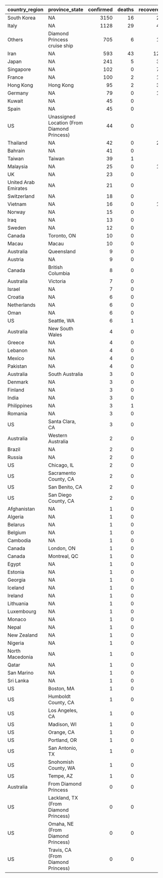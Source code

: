 

|country_region       |province_state                              | confirmed| deaths| recovered| confirmed_pct| death_rate| recovery_rate|
|:--------------------|:-------------------------------------------|---------:|------:|---------:|-------------:|----------:|-------------:|
|South Korea          |NA                                          |      3150|     16|        27|          3.66|       0.51|          0.86|
|Italy                |NA                                          |      1128|     29|        46|          1.31|       2.57|          4.08|
|Others               |Diamond Princess cruise ship                |       705|      6|        10|          0.82|       0.85|          1.42|
|Iran                 |NA                                          |       593|     43|       123|          0.69|       7.25|         20.74|
|Japan                |NA                                          |       241|      5|        32|          0.28|       2.07|         13.28|
|Singapore            |NA                                          |       102|      0|        72|          0.12|       0.00|         70.59|
|France               |NA                                          |       100|      2|        12|          0.12|       2.00|         12.00|
|Hong Kong            |Hong Kong                                   |        95|      2|        33|          0.11|       2.11|         34.74|
|Germany              |NA                                          |        79|      0|        16|          0.09|       0.00|         20.25|
|Kuwait               |NA                                          |        45|      0|         0|          0.05|       0.00|          0.00|
|Spain                |NA                                          |        45|      0|         2|          0.05|       0.00|          4.44|
|US                   |Unassigned Location (From Diamond Princess) |        44|      0|         0|          0.05|       0.00|          0.00|
|Thailand             |NA                                          |        42|      0|        28|          0.05|       0.00|         66.67|
|Bahrain              |NA                                          |        41|      0|         0|          0.05|       0.00|          0.00|
|Taiwan               |Taiwan                                      |        39|      1|         9|          0.05|       2.56|         23.08|
|Malaysia             |NA                                          |        25|      0|        18|          0.03|       0.00|         72.00|
|UK                   |NA                                          |        23|      0|         8|          0.03|       0.00|         34.78|
|United Arab Emirates |NA                                          |        21|      0|         5|          0.02|       0.00|         23.81|
|Switzerland          |NA                                          |        18|      0|         0|          0.02|       0.00|          0.00|
|Vietnam              |NA                                          |        16|      0|        16|          0.02|       0.00|        100.00|
|Norway               |NA                                          |        15|      0|         0|          0.02|       0.00|          0.00|
|Iraq                 |NA                                          |        13|      0|         0|          0.02|       0.00|          0.00|
|Sweden               |NA                                          |        12|      0|         0|          0.01|       0.00|          0.00|
|Canada               |Toronto, ON                                 |        10|      0|         2|          0.01|       0.00|         20.00|
|Macau                |Macau                                       |        10|      0|         8|          0.01|       0.00|         80.00|
|Australia            |Queensland                                  |         9|      0|         1|          0.01|       0.00|         11.11|
|Austria              |NA                                          |         9|      0|         0|          0.01|       0.00|          0.00|
|Canada               |British Columbia                            |         8|      0|         3|          0.01|       0.00|         37.50|
|Australia            |Victoria                                    |         7|      0|         4|          0.01|       0.00|         57.14|
|Israel               |NA                                          |         7|      0|         1|          0.01|       0.00|         14.29|
|Croatia              |NA                                          |         6|      0|         0|          0.01|       0.00|          0.00|
|Netherlands          |NA                                          |         6|      0|         0|          0.01|       0.00|          0.00|
|Oman                 |NA                                          |         6|      0|         1|          0.01|       0.00|         16.67|
|US                   |Seattle, WA                                 |         6|      1|         1|          0.01|      16.67|         16.67|
|Australia            |New South Wales                             |         4|      0|         4|          0.00|       0.00|        100.00|
|Greece               |NA                                          |         4|      0|         0|          0.00|       0.00|          0.00|
|Lebanon              |NA                                          |         4|      0|         0|          0.00|       0.00|          0.00|
|Mexico               |NA                                          |         4|      0|         0|          0.00|       0.00|          0.00|
|Pakistan             |NA                                          |         4|      0|         0|          0.00|       0.00|          0.00|
|Australia            |South Australia                             |         3|      0|         2|          0.00|       0.00|         66.67|
|Denmark              |NA                                          |         3|      0|         0|          0.00|       0.00|          0.00|
|Finland              |NA                                          |         3|      0|         1|          0.00|       0.00|         33.33|
|India                |NA                                          |         3|      0|         3|          0.00|       0.00|        100.00|
|Philippines          |NA                                          |         3|      1|         1|          0.00|      33.33|         33.33|
|Romania              |NA                                          |         3|      0|         0|          0.00|       0.00|          0.00|
|US                   |Santa Clara, CA                             |         3|      0|         1|          0.00|       0.00|         33.33|
|Australia            |Western Australia                           |         2|      0|         0|          0.00|       0.00|          0.00|
|Brazil               |NA                                          |         2|      0|         0|          0.00|       0.00|          0.00|
|Russia               |NA                                          |         2|      0|         2|          0.00|       0.00|        100.00|
|US                   |Chicago, IL                                 |         2|      0|         2|          0.00|       0.00|        100.00|
|US                   |Sacramento County, CA                       |         2|      0|         0|          0.00|       0.00|          0.00|
|US                   |San Benito, CA                              |         2|      0|         0|          0.00|       0.00|          0.00|
|US                   |San Diego County, CA                        |         2|      0|         1|          0.00|       0.00|         50.00|
|Afghanistan          |NA                                          |         1|      0|         0|          0.00|       0.00|          0.00|
|Algeria              |NA                                          |         1|      0|         0|          0.00|       0.00|          0.00|
|Belarus              |NA                                          |         1|      0|         0|          0.00|       0.00|          0.00|
|Belgium              |NA                                          |         1|      0|         1|          0.00|       0.00|        100.00|
|Cambodia             |NA                                          |         1|      0|         1|          0.00|       0.00|        100.00|
|Canada               |London, ON                                  |         1|      0|         1|          0.00|       0.00|        100.00|
|Canada               |Montreal, QC                                |         1|      0|         0|          0.00|       0.00|          0.00|
|Egypt                |NA                                          |         1|      0|         1|          0.00|       0.00|        100.00|
|Estonia              |NA                                          |         1|      0|         0|          0.00|       0.00|          0.00|
|Georgia              |NA                                          |         1|      0|         0|          0.00|       0.00|          0.00|
|Iceland              |NA                                          |         1|      0|         0|          0.00|       0.00|          0.00|
|Ireland              |NA                                          |         1|      0|         0|          0.00|       0.00|          0.00|
|Lithuania            |NA                                          |         1|      0|         0|          0.00|       0.00|          0.00|
|Luxembourg           |NA                                          |         1|      0|         0|          0.00|       0.00|          0.00|
|Monaco               |NA                                          |         1|      0|         0|          0.00|       0.00|          0.00|
|Nepal                |NA                                          |         1|      0|         1|          0.00|       0.00|        100.00|
|New Zealand          |NA                                          |         1|      0|         0|          0.00|       0.00|          0.00|
|Nigeria              |NA                                          |         1|      0|         0|          0.00|       0.00|          0.00|
|North Macedonia      |NA                                          |         1|      0|         0|          0.00|       0.00|          0.00|
|Qatar                |NA                                          |         1|      0|         0|          0.00|       0.00|          0.00|
|San Marino           |NA                                          |         1|      0|         0|          0.00|       0.00|          0.00|
|Sri Lanka            |NA                                          |         1|      0|         1|          0.00|       0.00|        100.00|
|US                   |Boston, MA                                  |         1|      0|         1|          0.00|       0.00|        100.00|
|US                   |Humboldt County, CA                         |         1|      0|         0|          0.00|       0.00|          0.00|
|US                   |Los Angeles, CA                             |         1|      0|         0|          0.00|       0.00|          0.00|
|US                   |Madison, WI                                 |         1|      0|         0|          0.00|       0.00|          0.00|
|US                   |Orange, CA                                  |         1|      0|         0|          0.00|       0.00|          0.00|
|US                   |Portland, OR                                |         1|      0|         0|          0.00|       0.00|          0.00|
|US                   |San Antonio, TX                             |         1|      0|         0|          0.00|       0.00|          0.00|
|US                   |Snohomish County, WA                        |         1|      0|         0|          0.00|       0.00|          0.00|
|US                   |Tempe, AZ                                   |         1|      0|         1|          0.00|       0.00|        100.00|
|Australia            |From Diamond Princess                       |         0|      0|         0|          0.00|        NaN|           NaN|
|US                   |Lackland, TX (From Diamond Princess)        |         0|      0|         0|          0.00|        NaN|           NaN|
|US                   |Omaha, NE (From Diamond Princess)           |         0|      0|         0|          0.00|        NaN|           NaN|
|US                   |Travis, CA (From Diamond Princess)          |         0|      0|         0|          0.00|        NaN|           NaN|
